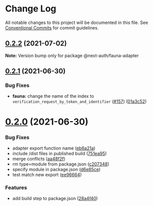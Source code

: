 # Change Log

All notable changes to this project will be documented in this file.
See [Conventional Commits](https://conventionalcommits.org) for commit guidelines.

## [0.2.2](https://github.com/nextauthjs/adapters/compare/@next-auth/fauna-adapter@0.2.1...@next-auth/fauna-adapter@0.2.2) (2021-07-02)

**Note:** Version bump only for package @next-auth/fauna-adapter

## [0.2.1](https://github.com/nextauthjs/adapters/compare/@next-auth/fauna-adapter@0.2.0...@next-auth/fauna-adapter@0.2.1) (2021-06-30)

### Bug Fixes

- **fauna:** change the name of the index to `verification_request_by_token_and_identifier` ([#157](https://github.com/nextauthjs/adapters/issues/157)) ([01a3c52](https://github.com/nextauthjs/adapters/commit/01a3c5205f30eec57c7b9298b762cccf1f2400fd))

# [0.2.0](https://github.com/nextauthjs/adapters/compare/@next-auth/fauna-adapter@0.1.0...@next-auth/fauna-adapter@0.2.0) (2021-06-30)

### Bug Fixes

- adapter export function name ([eb6a21a](https://github.com/nextauthjs/adapters/commit/eb6a21a0302ef42a32314e48a75542bade26605e))
- include /dist files in published build ([751ea95](https://github.com/nextauthjs/adapters/commit/751ea95a3b40dc3a94bf4de6253974e1664a2661))
- merge conflicts ([aa48f2f](https://github.com/nextauthjs/adapters/commit/aa48f2f7586345764d0a586df23534f9abc2b53d))
- rm type=module from package.json ([c207348](https://github.com/nextauthjs/adapters/commit/c207348d126a766abe341e6afe36b04d47c6bac6))
- specify module in package.json ([d6e85ce](https://github.com/nextauthjs/adapters/commit/d6e85ce68b0a7d70f6b6078ac8d66e36c4724131))
- test match new export ([ee96664](https://github.com/nextauthjs/adapters/commit/ee966647dadbc649d6a93f5ae4d5fb5deb6f6772))

### Features

- add build step to package.json ([28a4f40](https://github.com/nextauthjs/adapters/commit/28a4f403b07fc115c171623d6801c9392f50bd28))
